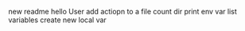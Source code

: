 new readme
hello User
add actiopn to a file
count dir
print env var
list variables
create new local var
